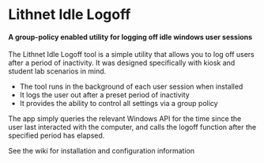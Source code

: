 # Lithnet Idle Logoff
#### A group-policy enabled utility for logging off idle windows user sessions

The Lithnet Idle Logoff tool is a simple utility that allows you to log off users after a period of inactivity. It was designed specifically with kiosk and student lab scenarios in mind. 

- The tool runs in the background of each user session when installed
- It logs the user out after a preset period of inactivity
- It provides the ability to control all settings via a group policy

The app simply queries the relevant Windows API for the time since the user last interacted with the computer, and calls the logoff function after the specified period has elapsed. 

See the wiki for installation and configuration information
